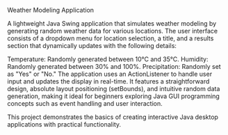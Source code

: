 Weather Modeling Application

A lightweight Java Swing application that simulates weather modeling by generating random weather data for various locations. The user interface consists of a dropdown menu for location selection,
a title, and a results section that dynamically updates with the following details:

Temperature: Randomly generated between 10°C and 35°C.
Humidity: Randomly generated between 30% and 100%.
Precipitation: Randomly set as "Yes" or "No."
The application uses an ActionListener to handle user input and updates the display in real-time. It features a straightforward design, absolute layout positioning (setBounds), and intuitive random 
data generation, making it ideal for beginners exploring Java GUI programming concepts such as event handling and user interaction.

This project demonstrates the basics of creating interactive Java desktop applications with practical functionality.
